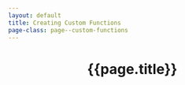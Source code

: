 ```yaml
---
layout: default
title: Creating Custom Functions
page-class: page--custom-functions
---
```

<header class="page__header">
	<h1  class="page__title">{{page.title}}</h2>
</header>
